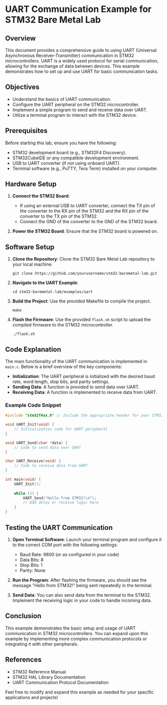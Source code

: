 # UART Communication Example for STM32 Bare Metal Lab

## Overview

This document provides a comprehensive guide to using UART (Universal Asynchronous Receiver-Transmitter) communication in STM32 microcontrollers. UART is a widely used protocol for serial communication, allowing for the exchange of data between devices. This example demonstrates how to set up and use UART for basic communication tasks.

## Objectives

- Understand the basics of UART communication.
- Configure the UART peripheral on the STM32 microcontroller.
- Implement a simple program to send and receive data over UART.
- Utilize a terminal program to interact with the STM32 device.

## Prerequisites

Before starting this lab, ensure you have the following:

- STM32 development board (e.g., STM32F4 Discovery).
- STM32CubeIDE or any compatible development environment.
- USB to UART converter (if not using onboard UART).
- Terminal software (e.g., PuTTY, Tera Term) installed on your computer.

## Hardware Setup

1. **Connect the STM32 Board**: 
   - If using an external USB to UART converter, connect the TX pin of the converter to the RX pin of the STM32 and the RX pin of the converter to the TX pin of the STM32.
   - Connect the GND of the converter to the GND of the STM32 board.

2. **Power the STM32 Board**: Ensure that the STM32 board is powered on.

## Software Setup

1. **Clone the Repository**: Clone the STM32 Bare Metal Lab repository to your local machine.

   ```
   git clone https://github.com/yourusername/stm32-baremetal-lab.git
   ```

2. **Navigate to the UART Example**:

   ```
   cd stm32-baremetal-lab/examples/uart
   ```

3. **Build the Project**: Use the provided Makefile to compile the project.

   ```
   make
   ```

4. **Flash the Firmware**: Use the provided `flash.sh` script to upload the compiled firmware to the STM32 microcontroller.

   ```
   ./flash.sh
   ```

## Code Explanation

The main functionality of the UART communication is implemented in `main.c`. Below is a brief overview of the key components:

- **Initialization**: The UART peripheral is initialized with the desired baud rate, word length, stop bits, and parity settings.
- **Sending Data**: A function is provided to send data over UART.
- **Receiving Data**: A function is implemented to receive data from UART.

### Example Code Snippet

```c
#include "stm32f4xx.h" // Include the appropriate header for your STM32 series

void UART_Init(void) {
    // Initialization code for UART peripheral
}

void UART_Send(char *data) {
    // Code to send data over UART
}

char UART_Receive(void) {
    // Code to receive data from UART
}

int main(void) {
    UART_Init();
    
    while (1) {
        UART_Send("Hello from STM32!\n");
        // Add delay or receive logic here
    }
}
```

## Testing the UART Communication

1. **Open Terminal Software**: Launch your terminal program and configure it to the correct COM port with the following settings:
   - Baud Rate: 9600 (or as configured in your code)
   - Data Bits: 8
   - Stop Bits: 1
   - Parity: None

2. **Run the Program**: After flashing the firmware, you should see the message "Hello from STM32!" being sent repeatedly in the terminal.

3. **Send Data**: You can also send data from the terminal to the STM32. Implement the receiving logic in your code to handle incoming data.

## Conclusion

This example demonstrates the basic setup and usage of UART communication in STM32 microcontrollers. You can expand upon this example by implementing more complex communication protocols or integrating it with other peripherals.

## References

- STM32 Reference Manual
- STM32 HAL Library Documentation
- UART Communication Protocol Documentation

Feel free to modify and expand this example as needed for your specific applications and projects!